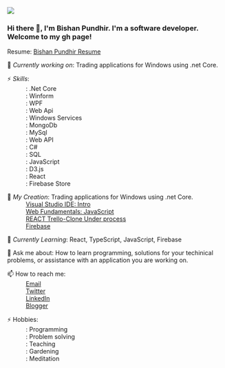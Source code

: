 <img src="https://avatars.githubusercontent.com/u/24931942?s=400&u=a49291031a610eb2679b2f2cfb7112c0abf198c4&v=4"/>
 
### Hi there 👋, I'm Bishan Pundhir. I'm a software developer. Welcome to my gh page! <br>
 
Resume:  [Bishan Pundhir Resume](https://bishanpundhir.firebaseapp.com/)
 
🔭 *Currently working on*:  Trading applications for Windows using .net Core. <br>

⚡ *Skills*:<br>
&nbsp;&nbsp;&nbsp;&nbsp;&nbsp;&nbsp;&nbsp;&nbsp;&nbsp;&nbsp; : .Net Core<br>
&nbsp;&nbsp;&nbsp;&nbsp;&nbsp;&nbsp;&nbsp;&nbsp;&nbsp;&nbsp; : Winform<br>
&nbsp;&nbsp;&nbsp;&nbsp;&nbsp;&nbsp;&nbsp;&nbsp;&nbsp;&nbsp; : WPF<br>
&nbsp;&nbsp;&nbsp;&nbsp;&nbsp;&nbsp;&nbsp;&nbsp;&nbsp;&nbsp; : Web Api<br>
&nbsp;&nbsp;&nbsp;&nbsp;&nbsp;&nbsp;&nbsp;&nbsp;&nbsp;&nbsp; : Windows Services<br>
&nbsp;&nbsp;&nbsp;&nbsp;&nbsp;&nbsp;&nbsp;&nbsp;&nbsp;&nbsp; : MongoDb<br>
&nbsp;&nbsp;&nbsp;&nbsp;&nbsp;&nbsp;&nbsp;&nbsp;&nbsp;&nbsp; : MySql<br>
&nbsp;&nbsp;&nbsp;&nbsp;&nbsp;&nbsp;&nbsp;&nbsp;&nbsp;&nbsp; : Web API<br>
&nbsp;&nbsp;&nbsp;&nbsp;&nbsp;&nbsp;&nbsp;&nbsp;&nbsp;&nbsp; : C#<br>
&nbsp;&nbsp;&nbsp;&nbsp;&nbsp;&nbsp;&nbsp;&nbsp;&nbsp;&nbsp; : SQL<br>
&nbsp;&nbsp;&nbsp;&nbsp;&nbsp;&nbsp;&nbsp;&nbsp;&nbsp;&nbsp; : JavaScript<br>
&nbsp;&nbsp;&nbsp;&nbsp;&nbsp;&nbsp;&nbsp;&nbsp;&nbsp;&nbsp; : D3.js<br>
&nbsp;&nbsp;&nbsp;&nbsp;&nbsp;&nbsp;&nbsp;&nbsp;&nbsp;&nbsp; : React<br>
&nbsp;&nbsp;&nbsp;&nbsp;&nbsp;&nbsp;&nbsp;&nbsp;&nbsp;&nbsp; : Firebase Store<br>


🔭 *My Creation*:  Trading applications for Windows using .net Core. <br>
&nbsp;&nbsp;&nbsp;&nbsp;&nbsp;&nbsp;&nbsp;&nbsp;&nbsp;&nbsp; [Visual Studio IDE: Intro](https://www.youtube.com/watch?v=PZMq32-F6Ic)<br>
&nbsp;&nbsp;&nbsp;&nbsp;&nbsp;&nbsp;&nbsp;&nbsp;&nbsp;&nbsp; [Web Fundamentals: JavaScript](https://bishanscomputerworld.blogspot.com/2020/07/generate-textboxes-based-on-number.html)<br>
&nbsp;&nbsp;&nbsp;&nbsp;&nbsp;&nbsp;&nbsp;&nbsp;&nbsp;&nbsp; [REACT Trello-Clone Under process](https://progressiveteamwork.firebaseapp.com/)<br>
&nbsp;&nbsp;&nbsp;&nbsp;&nbsp;&nbsp;&nbsp;&nbsp;&nbsp;&nbsp; [Firebase](https://progressiveteamwork.firebaseapp.com/)<br>
 
🌱 *Currently Learning*: React, TypeScript, JavaScript, Firebase <br>

💬 Ask me about: How to learn programming, solutions for your techinical problems, or assistance with an application you are working on. <br>

📫 How to reach me: <br>
&nbsp;&nbsp;&nbsp;&nbsp;&nbsp;&nbsp;&nbsp;&nbsp;&nbsp;&nbsp; [Email](bishan.shubhamsoft@gmail.com) <br>
&nbsp;&nbsp;&nbsp;&nbsp;&nbsp;&nbsp;&nbsp;&nbsp;&nbsp;&nbsp; [Twitter](https://twitter.com/bishanpundhir) <br>
&nbsp;&nbsp;&nbsp;&nbsp;&nbsp;&nbsp;&nbsp;&nbsp;&nbsp;&nbsp; [LinkedIn](https://in.linkedin.com/in/bishan-pundhir-003b0a69) <br>
&nbsp;&nbsp;&nbsp;&nbsp;&nbsp;&nbsp;&nbsp;&nbsp;&nbsp;&nbsp; [Blogger](https://bishanscomputerworld.blogspot.com/) <br>
 
⚡ Hobbies:<br>
&nbsp;&nbsp;&nbsp;&nbsp;&nbsp;&nbsp;&nbsp;&nbsp;&nbsp;&nbsp; : Programming<br>
&nbsp;&nbsp;&nbsp;&nbsp;&nbsp;&nbsp;&nbsp;&nbsp;&nbsp;&nbsp; : Problem solving<br>
&nbsp;&nbsp;&nbsp;&nbsp;&nbsp;&nbsp;&nbsp;&nbsp;&nbsp;&nbsp; : Teaching<br>
&nbsp;&nbsp;&nbsp;&nbsp;&nbsp;&nbsp;&nbsp;&nbsp;&nbsp;&nbsp; : Gardening<br>
&nbsp;&nbsp;&nbsp;&nbsp;&nbsp;&nbsp;&nbsp;&nbsp;&nbsp;&nbsp; : Meditation<br>
